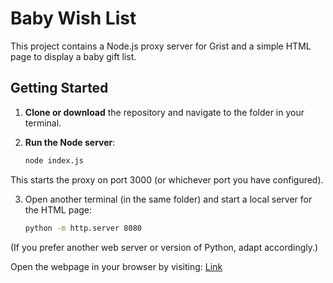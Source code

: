 # Baby Wish List

This project contains a Node.js proxy server for Grist and a simple HTML page to display a baby gift list.

## Getting Started

1. **Clone or download** the repository and navigate to the folder in your terminal.

2. **Run the Node server**:
   ```bash
   node index.js
   
This starts the proxy on port 3000 (or whichever port you have configured).

3. Open another terminal (in the same folder) and start a local server for the HTML page:
   ```bash
   python -m http.server 8080
   
(If you prefer another web server or version of Python, adapt accordingly.)

Open the webpage in your browser by visiting: [Link](http://localhost:8080/index.html)


